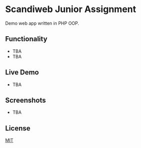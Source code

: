 # Scandiweb Junior Assignment
Demo web app written in PHP OOP.

## Functionality
- TBA
- TBA

## Live Demo
- TBA

## Screenshots
- TBA

## License
[MIT](https://choosealicense.com/licenses/mit/)
